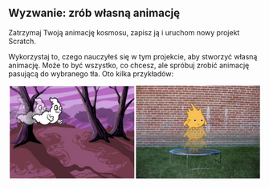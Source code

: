 ## Wyzwanie: zrób własną animację

Zatrzymaj Twoją animację kosmosu, zapisz ją i uruchom nowy projekt Scratch.

Wykorzystaj to, czego nauczyłeś się w tym projekcie, aby stworzyć własną animację. Może to być wszystko, co chcesz, ale spróbuj zrobić animację pasującą do wybranego tła. Oto kilka przykładów:

![zrzut ekranu](images/space-egs.png)